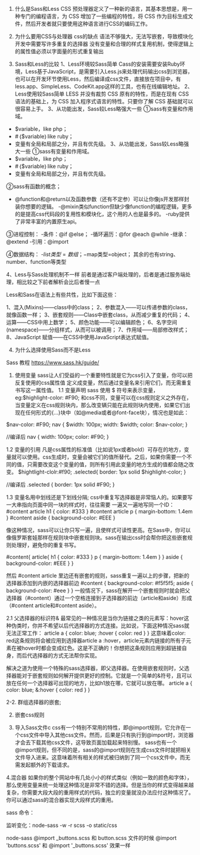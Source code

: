 1. 什么是Sass和Less
CSS 预处理器定义了一种新的语言，其基本思想是，用一种专门的编程语言，为 CSS 增加了一些编程的特性，将 CSS 作为目标生成文件，然后开发者就只要使用这种语言进行CSS的编码工作。

2. 为什么要用CSS与处理器
css的缺点
语法不够强大，无法写嵌套，导致模块化开发中需要写许多重复的选择器
没有变量和合理的样式复用机制，使得逻辑上的属性值必须以字面量的形式重复输出


3. Sass和Less的比较
1、Less环境较Sass简单
Cass的安装需要安装Ruby环境，Less基于JavaScript，是需要引入Less.js来处理代码输出css到浏览器，也可以在开发环节使用Less，然后编译成css文件，直接放在项目中，有less.app、SimpleLess、CodeKit.app这样的工具，也有在线编辑地址。
2、Less使用较Sass简单
LESS 并没有裁剪 CSS 原有的特性，而是在现有 CSS 语法的基础上，为 CSS 加入程序式语言的特性。只要你了解 CSS 基础就可以很容易上手。
3、从功能出发，Sass较Less略强大一些
①sass有变量和作用域。
- $variable，like php；
- #｛$variable｝like ruby；
- 变量有全局和局部之分，并且有优先级。
3、从功能出发，Sass较Less略强大一些
①sass有变量和作用域。
- $variable，like php；
- #｛$variable｝like ruby；
- 变量有全局和局部之分，并且有优先级。


②sass有函数的概念；
- @function和@return以及函数参数（还有不定参）可以让你像js开发那样封装你想要的逻辑。
-@mixin类似function但缺少像function的编程逻辑，更多的是提高css代码段的复用性和模块化，这个用的人也是最多的。
-ruby提供了非常丰富的内置原生api。

③进程控制：
-条件：@if @else；
-循环遍历：@for @each @while
-继承：@extend
-引用：@import

④数据结构：
-$list类型=数组；
-$map类型=object；
其余的也有string、number、function等类型

4、Less与Sass处理机制不一样
前者是通过客户端处理的，后者是通过服务端处理，相比较之下前者解析会比后者慢一点

Less和Sass在语法上有些共性，比如下面这些：

1、混入(Mixins)——class中的class；
2、参数混入——可以传递参数的class，就像函数一样；
3、嵌套规则——Class中嵌套class，从而减少重复的代码；
4、运算——CSS中用上数学；
5、颜色功能——可以编辑颜色；
6、名字空间(namespace)——分组样式，从而可以被调用；
7、作用域——局部修改样式；
8、JavaScript 赋值——在CSS中使用JavaScript表达式赋值。


4. 为什么选择使用Sass而不是Less



Sass 教程
https://www.sass.hk/guide/


1. 使用变量
sass让人们受益的一个重要特性就是它为css引入了变量，你可以把反复使用的css属性值 定义成变量，然后通过变量名来引用它们，而无需重复书写这一属性值。
1.1  变量声明
sass 使用 $ 符号来表示变量，
eg:$highlight-color: #F90;
和css不同，变量可以在css规则定义之外存在，当变量定义在css规则块内，那么改变辆只能在此规则块内使用，如果它们出现在任何形式的{...}块中（如@media或者@font-face块），情况也是如此：

$nav-color: #F90;
nav {
  $width: 100px;
  width: $width;
  color: $nav-color;
}

//编译后
nav {
  width: 100px;
  color: #F90;
}

1.2 变量的引用
凡是css属性的标准值（比如说1px或者bold）可存在的地方，变量就可以使用。css生成时，变量会被它们的值所替代。之后，如果你需要一个不同的值，只需要改变这个变量的值，则所有引用此变量的地方生成的值都会随之改变。
$hightlight-clolr:#f90;
.selected{
    border: 1px solid $highlight-color;
}

//编译后
.selected {
  border: 1px solid #F90;
}

1.3 变量名用中划线还是下划线分隔;
css中重复写选择器是非常恼人的。如果要写一大串指向页面中同一块的样式时，往往需要 一遍又一遍地写同一个ID：
#content article h1 { color: #333 }
#content article p { margin-bottom: 1.4em }
#content aside { background-color: #EEE }

像这种情况，sass可以让你只写一遍，且使样式可读性更高。在Sass中，你可以像俄罗斯套娃那样在规则块中嵌套规则块。sass在输出css时会帮你把这些嵌套规则处理好，避免你的重复书写。

#content{
    article{
        h1 { color: #333 }
        p { margin-bottom: 1.4em }
    }
    aside { background-color: #EEE }
}

然后 #content article 里边还有嵌套的规则，sass重复一遍以上的步骤，把新的选择器添加到内嵌的选择器前边
#content {
  background-color: #f5f5f5;
  aside { background-color: #eee }
}
一般情况下，sass在解开一个嵌套规则时就会把父选择器（#content）通过一个空格连接到子选择器的前边（article和aside）形成（#content article和#content aside）。


2.1 父选择器的标识符&
最常见的一种情况是当你为链接之类的元素写：hover这种伪类时，你并不希望以后代选择器的方式连接。比如说，下面这种情况sass就无法正常工作：
article a {
  color: blue;
  :hover { color: red }
}
这意味着color: red这条规则将会被应用到选择器article a :hover，article元素内链接的所有子元素在被hover时都会变成红色。这是不正确的！你想把这条规则应用到超链接自身，而后代选择器的方式无法帮你实现。

解决之道为使用一个特殊的sass选择器，即父选择器。在使用嵌套规则时，父选择器能对于嵌套规则如何解开提供更好的控制。它就是一个简单的&符号，且可以放在任何一个选择器可出现的地方，比如h1放在哪，它就可以放在哪。
article a {
  color: blue;
  &:hover { color: red }
}

2-2. 群组选择器的嵌套;




2. 嵌套css规则

3. 导入Sass文件c
css有一个特别不常用的特性，即@import规则，它允许在一个css文件中导入其他css文件。然而，后果是只有执行到@import时，浏览器才会去下载其他css文件，这导致页面加载起来特别慢。
sass也有一个@import规则，但不同的是，sass的@import规则在生成css文件时就把相关文件导入进来。这意味着所有相关的样式被归纳到了同一个css文件中，而无需发起额外的下载请求。

4.混合器
如果你的整个网站中有几处小小的样式类似（例如一致的颜色和字体），那么使用变量来统一处理这种情况是非常不错的选择。但是当你的样式变得越来越复杂，你需要大段大段的重用样式的代码，独立的变量就没办法应付这种情况了。你可以通过sass的混合器实现大段样式的重用。




sass 命令：

监听变化：node-sass  -w -r scss -o  static/css

node-sass 
@import _buttons.scss 和 button.scss 文件的时候 
@import 'buttons.scss' 和 @import '_buttons.scss' 效果一样